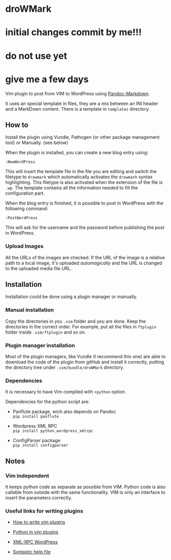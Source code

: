 # droWMark

# initial changes commit by me!!!
# do not use yet
# give me a few days

Vim plugin to post from VIM to WordPress using
[Pandoc-Markdown](http://pandoc.org/README.html#pandocs-markdown).

It uses an special template in files, they are a mix between an INI header and
a MarkDown content. There is a template in `templates` directory.

## How to

Install the plugin using Vundle, Pathogen (or other package management tool) or
Manually. (see below)

When the plugin is installed, you can create a new blog entry using:

```
:NewWordPress
```

This will insert the template file in the file you are editing and switch the
filetype to `drowmark` which automatically activates the `drowmark` syntax
highlighting. This filetype is also activated when the extension of the file is
`.wp`. The template contains all the information needed to fill the
configuration part.

When the blog entry is finished, it is possible to post in WordPress with the
following command:

```
:PostWordPress
```

This will ask for the username and the password before publishing the post in
WordPress.

### Upload Images

All the URLs of the images are checked. If the URL of the image is a relative
path to a local image, it's uploaded *automagically* and the URL is changed to
the uploaded media file URL.

## Installation

Installation could be done using a plugin manager or manually.

### Manual installation

Copy the directories in you `.vim` folder and you are done. Keep the
directories in the correct order. For example, put all the files in `ftplugin`
folder inside `.vim/ftplugin` and so on.

### Plugin manager installation

Most of the plugin managers, like Vundle (I recommend this one) are able to
download the code of the plugin from gitHub and install it correctly, putting
the directory tree under `.vim/bundle/droWMark` directory.

### Dependencies

It is necessary to have Vim compiled with `+python` option.

Dependencies for the python script are:

- Panflute package, wich also depends on Pandoc  
  `pip install panflute`

- Wordpress XML RPC  
  `pip install python_wordpress_xmlrpc`

- ConfigParser package  
  `pip install configparser`

## Notes

### Vim independent

It keeps python code as separate as possible from VIM. Python code is also
callable from outside with the same functionality. VIM is only an interface to
insert the parameters correctly.

### Useful links for writing plugins

- [How to write vim plugins](http://stevelosh.com/blog/2011/09/writing-vim-plugins/)

- [Python in vim plugins](http://vimdoc.sourceforge.net/htmldoc/if_pyth.html#:pyfile)

- [XML-RPC WordPress](http://python-wordpress-xmlrpc.readthedocs.org/en/latest/overview.html)

- [Syntastic help file](https://github.com/scrooloose/syntastic/blob/master/doc/syntastic.txt)
